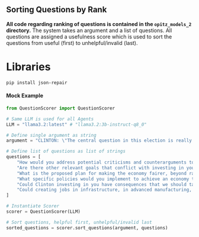 
## Sorting Questions by Rank

**All code regarding ranking of questions is contained in the `opitz_models_2` directory.**
The system takes an argument and a list of questions. All questions are assigned a usefulness score which is used to sort the questions from useful (first) to unhelpful/invalid (last).

  

# Libraries

`pip install json-repair`

  

#### Mock Example
```python
from QuestionScorer import QuestionScorer

# Same LLM is used for all Agents
LLM = "llama3.2:latest" # "llama3.2:3b-instruct-q8_0"

# Define single argument as string
argument = "CLINTON: \"The central question in this election is really what kind of country we want to be and what kind of future we 'll build together\nToday is my granddaughter 's second birthday\nI think about this a lot\nwe have to build an economy that works for everyone , not just those at the top\nwe need new jobs , good jobs , with rising incomes\nI want us to invest in you\nI want us to invest in your future\njobs in infrastructure , in advanced manufacturing , innovation and technology , clean , renewable energy , and small business\nmost of the new jobs will come from small business\nWe also have to make the economy fairer\nThat starts with raising the national minimum wage and also guarantee , finally , equal pay for women 's work\nI also want to see more companies do profit-sharing\""

# Define list of questions as list of strings
questions = [
    "How would you address potential criticisms and counterarguments to these policies, and what would be your response to opposing views and interests?", # Invalid
    "Are there other relevant goals that conflict with investing in you?", # Unhelpful
    "What is the proposed plan for making the economy fairer, beyond raising the national minimum wage and guaranteeing equal pay for women's work?", # Useful
    "What specific policies would you implement to achieve an economy that works for everyone, and how would you ensure their effectiveness?", # Invalid
    "Could Clinton investing in you have consequences that we should take into account? Is it practically possible?", # Useful
    "Could creating jobs in infrastructure, in advanced manufacturing, innovation and technology, clean, renewable energy, and small businesses have consequences that we should take into account? Is it practically possible?" # Useful
]

# Instantiate Scorer
scorer = QuestionScorer(LLM)

# Sort questions, helpful first, unhelpful/invalid last
sorted_questions = scorer.sort_questions(argument, questions)
```
